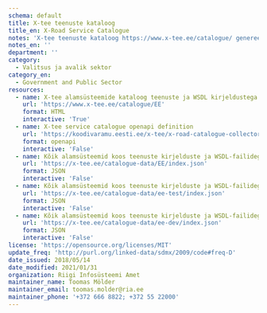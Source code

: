 ```yaml
---
schema: default
title: X-tee teenuste kataloog
title_en: X-Road Service Catalogue
notes: 'X-tee teenuste kataloog https://www.x-tee.ee/catalogue/ genereeritakse RIA teenuste monitooringu serveri poolt päringute listMethods (SOAP ja REST) ning getWsdl (SOAP) ja getOpenAPI (REST) vastuste põhjal kõikidest X-tee alamsüsteemidest. NB! 2020/03/23 seisuga on X-tee kataloog ajutine ja mittetäiuslik / poolik lahendus. RIA-l on projekti "X-tee teenusega liitumise ja liikmelisuse haldamise lihtsustamine" koosseisus loomisel keskkond, mille arenduse käigus on soov seda kataloogi täiendada funktsionaalsustega. Samuti on töös RIHA tuleviku kontseptsiooni visiooni uuendamine ja seal saab muuhulgas selgeks antud kataloogi võimalik paiknemine ja seos RIHA-ga.'
notes_en: ''
department: ''
category:
  - Valitsus ja avalik sektor
category_en:
  - Government and Public Sector
resources:
  - name: X-tee alamsüsteemide kataloog teenuste ja WSDL kirjeldustega
    url: 'https://www.x-tee.ee/catalogue/EE'
    format: HTML
    interactive: 'True'
  - name: X-tee service catalogue openapi definition
    url: 'https://koodivaramu.eesti.ee/x-tee/x-road-catalogue-collector/-/blob/develop/openapi-definition.yaml'
    format: openapi
    interactive: 'False'
  - name: Kõik alamsüsteemid koos teenuste kirjelduste ja WSDL-failidega, X-tee toodangukeskkond (EE)
    url: 'https://x-tee.ee/catalogue-data/EE/index.json'
    format: JSON
    interactive: 'False'
  - name: Kõik alamsüsteemid koos teenuste kirjelduste ja WSDL-failidega, X-tee testkeskkond (ee-test)
    url: 'https://x-tee.ee/catalogue-data/ee-test/index.json'
    format: JSON
    interactive: 'False'
  - name: Kõik alamsüsteemid koos teenuste kirjelduste ja WSDL-failidega, X-tee arenduskeskkond (ee-dev)
    url: 'https://x-tee.ee/catalogue-data/ee-dev/index.json'
    format: JSON
    interactive: 'False'
license: 'https://opensource.org/licenses/MIT'
update_freq: 'http://purl.org/linked-data/sdmx/2009/code#freq-D'
date_issued: 2018/05/14
date_modified: 2021/01/31
organization: Riigi Infosüsteemi Amet
maintainer_name: Toomas Mölder
maintainer_email: toomas.molder@ria.ee
maintainer_phone: '+372 666 8822; +372 55 22000'
---
```

